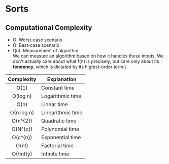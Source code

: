 # Sorts
## Computational Complexity
- O: Worst-case scenario
- Ω: Best-case scenario
- f(n): Measurement of algorithm\
We can measure an algorithm based on how it handles these inputs. We don't actually care about what f(n) is precisely, but care only about its **tendency**, which is dictated by its higtest-order term.\

| Complexity |    Explanation    |
|:----------:|-----------------|
| O(1)       | Constant time     |
| O(log n)   | Logarithmic time  |
| O(n)       | Linear time       |
| O(n log n) | Linearithmic time |
| O(n^{2})     | Quadratic time    |
| O(N^{c})     | Polynomial time   |
| O(c^{n})     | Exponential time  |
| O(n!)      | Factorial time    |
| O(\infty)  | Infinite time     |
